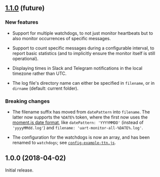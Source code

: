 
## [1.1.0](https://github.com/avbentem/raspi-uart-monitor/compare/v1.0.0...master) (future)

### New features

- Support for multiple watchdogs, to not just monitor heartbeats but to also monitor occurrences of specific messages.

- Support to count specific messages during a configurable interval, to report basic statistics (and to implicitly
  ensure the monitor itself is still operational).

- Displaying times in Slack and Telegram notifications in the local timezone rather than UTC.

- The log file's directory name can either be specified in `filename`, or in `dirname` (default: current folder).

### Breaking changes

- The filename suffix has moved from `datePattern` into `filename`. The latter now supports the `%DATE%` token, where
  the first now uses the [moment.js date format](http://momentjs.com/docs/#/displaying/format/), like
  `datePattern: 'YYYYMMDD'` (instead of `'yyyyMMdd.log'`) and `filename: 'uart-monitor-all-%DATE%.log'`.

- The configuration for the watchdogs is now an array, and has been renamed to `watchdogs`; see
  [`config-example-ttn.js`](./config-example-ttn.js).


## 1.0.0 (2018-04-02)

Initial release.
